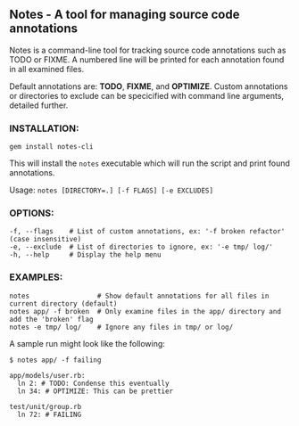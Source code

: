 ## Notes - A tool for managing source code annotations

Notes is a command-line tool for tracking source code annotations such as TODO or FIXME. A numbered line will be printed for each annotation found in all examined files.

Default annotations are: __TODO__, __FIXME__, and __OPTIMIZE__. Custom annotations or directories to exclude can be specicified with command line arguments, detailed further.


### INSTALLATION:
`gem install notes-cli`

This will install the `notes` executable which will run the script and print found annotations.

Usage: `notes [DIRECTORY=.] [-f FLAGS] [-e EXCLUDES]`

### OPTIONS:
```
-f, --flags    # List of custom annotations, ex: '-f broken refactor' (case insensitive)
-e, --exclude  # List of directories to ignore, ex: '-e tmp/ log/'
-h, --help     # Display the help menu
```

### EXAMPLES:
```
notes                 # Show default annotations for all files in current directory (default)
notes app/ -f broken  # Only examine files in the app/ directory and add the 'broken' flag
notes -e tmp/ log/    # Ignore any files in tmp/ or log/
```

A sample run might look like the following:
```
$ notes app/ -f failing

app/models/user.rb:
  ln 2: # TODO: Condense this eventually
  ln 34: # OPTIMIZE: This can be prettier

test/unit/group.rb
  ln 72: # FAILING
```
